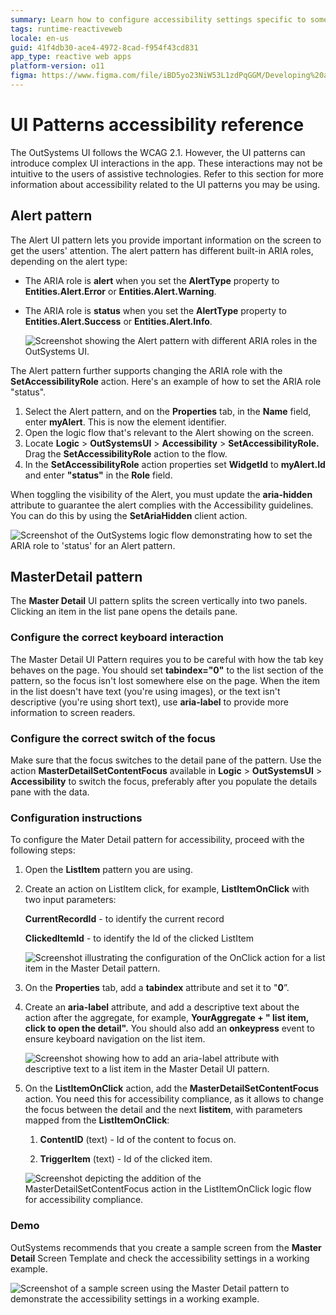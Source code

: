 ```yaml
---
summary: Learn how to configure accessibility settings specific to some OutSystems UI patterns.
tags: runtime-reactiveweb
locale: en-us
guid: 41f4db30-ace4-4972-8cad-f954f43cd831
app_type: reactive web apps
platform-version: o11
figma: https://www.figma.com/file/iBD5yo23NiW53L1zdPqGGM/Developing%20an%20Application?node-id=186:35
---
```


# UI Patterns accessibility reference

The OutSystems UI follows the WCAG 2.1. However, the UI patterns can introduce complex UI interactions in the app. These interactions may not be intuitive to the users of assistive technologies. Refer to this section for more information about accessibility related to the UI patterns you may be using.

## Alert pattern

The Alert UI pattern lets you provide important information on the screen to get the users' attention. The alert pattern has different built-in ARIA roles, depending on the alert type:

* The ARIA role is **alert** when you set the **AlertType** property to **Entities.Alert.Error** or **Entities.Alert.Warning**.
* The ARIA role is **status** when you set the **AlertType** property to **Entities.Alert.Success** or **Entities.Alert.Info**.

    ![Screenshot showing the Alert pattern with different ARIA roles in the OutSystems UI.](images/alert-pattern-ss.png "Alert Pattern Example")

The Alert pattern further supports changing the ARIA role with the **SetAccessibilityRole** action. Here's an example of how to set the ARIA role "status".

1. Select the Alert pattern, and on the **Properties** tab, in the **Name** field, enter **myAlert**. This is now the element identifier.
1. Open the logic flow that's relevant to the Alert showing on the screen.
1. Locate **Logic** > **OutSystemsUI** > **Accessibility** > **SetAccessibilityRole.** Drag the **SetAccessibilityRole** action to the flow.
1. In the **SetAccessibilityRole** action properties set **WidgetId** to **myAlert.Id** and enter **"status"** in the **Role** field.

When toggling the visibility of the Alert, you must update the **aria-hidden** attribute to guarantee the alert complies with the Accessibility guidelines. You can do this by using the **SetAriaHidden** client action.

![Screenshot of the OutSystems logic flow demonstrating how to set the ARIA role to 'status' for an Alert pattern.](images/set-role-alert-pattern-ss.png "Setting ARIA Role for Alert Pattern")

## MasterDetail pattern

The **Master Detail** UI pattern splits the screen vertically into two panels. Clicking an item in the list pane opens the details pane.

### Configure the correct keyboard interaction

The Master Detail UI Pattern requires you to be careful with how the tab key behaves on the page. You should set **tabindex="0"** to the list section of the pattern, so the focus isn't lost somewhere else on the page. When the item in the list doesn't have text (you're using images), or the text isn't descriptive (you're using short text), use **aria-label** to provide more information to screen readers.

### Configure the correct switch of the focus

Make sure that the focus switches to the detail pane of the pattern. Use the action **MasterDetailSetContentFocus** available in **Logic** > **OutSystemsUI** > **Accessibility** to switch the focus, preferably after you populate the details pane with the data.

### Configuration instructions

To configure the Mater Detail pattern for accessibility, proceed with the following steps:

1. Open the **ListItem** pattern you are using.
1. Create an action on ListItem click, for example, **ListItemOnClick** with two input parameters:

    **CurrentRecordId** - to identify the current record

    **ClickedItemId** - to identify the Id of the clicked ListItem

    ![Screenshot illustrating the configuration of the OnClick action for a list item in the Master Detail pattern.](images/master-detail-listitemonclick-ss.png "Master Detail List Item OnClick Action")

1. On the **Properties** tab, add a **tabindex** attribute and set it to "**0**”.
1. Create an **aria-label** attribute, and add a descriptive text about the action after the aggregate, for example, **YourAggregate + " list item, click to open the detail".** You should also add an **onkeypress** event to  ensure keyboard navigation on the list item.

    ![Screenshot showing how to add an aria-label attribute with descriptive text to a list item in the Master Detail UI pattern.](images/master-detail-aria-label-aggregate-ss.png "Master Detail ARIA Label Configuration")

1. On the **ListItemOnClick** action, add the **MasterDetailSetContentFocus** action. You need this for accessibility compliance, as it allows to change the focus between the detail and the next **listitem**, with parameters mapped from the **ListItemOnClick**:

    1. **ContentID** (text) - Id of the content to focus on.

    1. **TriggerItem** (text) - Id of the clicked item.

    ![Screenshot depicting the addition of the MasterDetailSetContentFocus action in the ListItemOnClick logic flow for accessibility compliance.](images/master-detail-setcontentfocus-ss.png "Master Detail Set Content Focus Action")

### Demo

OutSystems recommends that you create a sample screen from the **Master Detail** Screen Template and check the accessibility settings in a working example.

![Screenshot of a sample screen using the Master Detail pattern to demonstrate the accessibility settings in a working example.](images/master-detail-example-ss.png "Master Detail Pattern Example")
